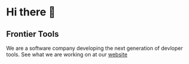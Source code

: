 # Hi there 👋
## Frontier Tools
We are a software company developing the next generation of devloper tools. See what we are working on at our [website](https://frontiertools.dev)
